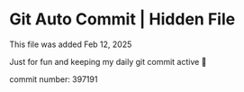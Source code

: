 # Git Auto Commit | Hidden File

This file was added Feb 12, 2025

Just for fun and keeping my daily git commit active 🤪

commit number: 397191
